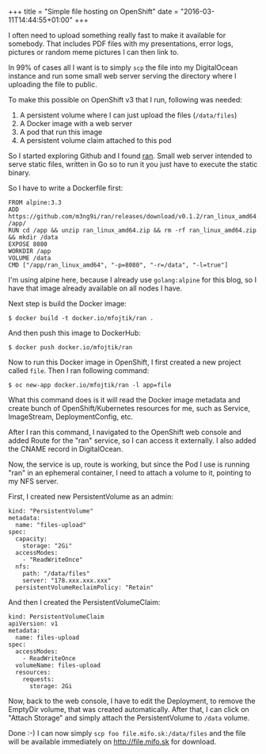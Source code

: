 +++
title = "Simple file hosting on OpenShift"
date = "2016-03-11T14:44:55+01:00"
+++

I often need to upload something really fast to make it available
for somebody. That includes PDF files with my presentations, error logs,
pictures or random meme pictures I can then link to.

In 99% of cases all I want is to simply `scp` the file into my DigitalOcean
instance and run some small web server serving the directory where I uploading
the file to public.

To make this possible on OpenShift v3 that I run, following was needed:

1. A persistent volume where I can just upload the files (`/data/files`)
2. A Docker image with a web server
3. A pod that run this image
4. A persistent volume claim attached to this pod

So I started exploring Github and I found [ran](https://github.com/m3ng9i/ran).
Small web server intended to serve static files, written in Go so to run it
you just have to execute the static binary.

So I have to write a Dockerfile first:

```
FROM alpine:3.3
ADD https://github.com/m3ng9i/ran/releases/download/v0.1.2/ran_linux_amd64.zip /app/
RUN cd /app && unzip ran_linux_amd64.zip && rm -rf ran_linux_amd64.zip && mkdir /data
EXPOSE 8080
WORKDIR /app
VOLUME /data
CMD ["/app/ran_linux_amd64", "-p=8080", "-r=/data", "-l=true"]
```

I'm using alpine here, because I already use `golang:alpine` for this blog, so I have
that image already available on all nodes I have.

Next step is build the Docker image:

`$ docker build -t docker.io/mfojtik/ran .`

And then push this image to DockerHub:

`$ docker push docker.io/mfojtik/ran`

Now to run this Docker image in OpenShift, I first created a new project called `file`.
Then I ran following command:

`$ oc new-app docker.io/mfojtik/ran -l app=file`

What this command does is it will read the Docker image metadata and create bunch of
OpenShift/Kubernetes resources for me, such as Service, ImageStream, DeploymentConfig, etc.

After I ran this command, I navigated to the OpenShift web console and added Route for the
"ran" service, so I can access it externally. I also added the CNAME record in DigitalOcean.

Now, the service is up, route is working, but since the Pod I use is running "ran" in an
ephemeral container, I need to attach a volume to it, pointing to my NFS server.

First, I created new PersistentVolume as an admin:

```
kind: "PersistentVolume"
metadata:
  name: "files-upload"
spec:
  capacity:
    storage: "2Gi"
  accessModes:
    - "ReadWriteOnce"
  nfs:
    path: "/data/files"
    server: "178.xxx.xxx.xxx"
  persistentVolumeReclaimPolicy: "Retain"
```

And then I created the PersistentVolumeClaim:

```
kind: PersistentVolumeClaim
apiVersion: v1
metadata:
  name: files-upload
spec:
  accessModes:
    - ReadWriteOnce
  volumeName: files-upload
  resources:
    requests:
      storage: 2Gi
```

Now, back to the web console, I have to edit the Deployment, to remove the EmptyDir
volume, that was created automatically. After that, I can click on "Attach Storage"
and simply attach the PersistentVolume to `/data` volume.

Done :-) I can now simply `scp foo file.mifo.sk:/data/files` and the file will be available
immediately on http://file.mifo.sk for download.
